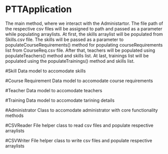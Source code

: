 # PTTApplication
The main method, where we interact with the Administartor. The file path of the respective csv files will be assigned to path and passed as a parameter while populating arraylists. At first, the skills arraylist will be populated from Skills.csv file. The skills will be passed as a parameter to populateCourseRequirements() method for populating courseRequirements list from CourseReq.csv file. After that, teachers will be populated using populateTeachers() method and skills list. At last, trainings list will be populated using the populateTrainings() method and skills list.

#Skill
Data model to accomodate skills


#Course Requirement
Data model to accomodate course requirements

#Teacher
Data model to accomodate teachers

#Training
Data model to accomodate tarining details

#Administrator
Class to accomodate administrator with core functionality methods

#CSVReader
File helper class to read csv files and populate respective arraylists

#CSVWriter
File helper class to write csv files and populate respective arraylists


